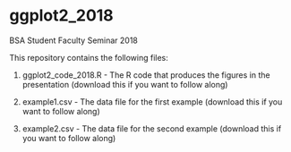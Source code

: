 # ggplot2_2018
BSA Student Faculty Seminar 2018

This repository contains the following files:

1. ggplot2_code_2018.R - The R code that produces the figures in the presentation (download this if you want to follow along)

2. example1.csv - The data file for the first example (download this if you want to follow along)

3. example2.csv - The data file for the second example (download this if you want to follow along)
